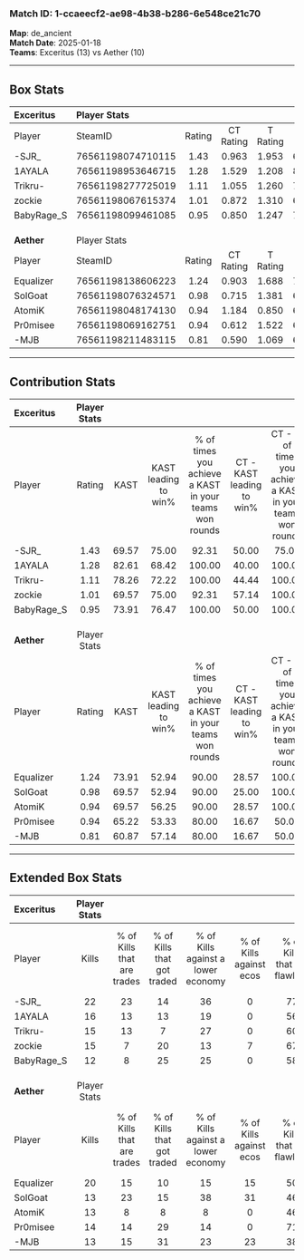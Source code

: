 ### Match ID: 1-ccaeecf2-ae98-4b38-b286-6e548ce21c70  
**Map**: de_ancient  
**Match Date**: 2025-01-18  
**Teams**: Exceritus (13) vs Aether (10)  

---  

## Box Stats  

| **Exceritus** | Player Stats      |        |           |          |       |       |       |         |        |      |     |
| :- | :- | :-: | :-: | :-: | :-: | :-: | :-: | :-: | :-: | :-: | :-: |
| Player        | SteamID           | Rating | CT Rating | T Rating | KAST  |  ADR  | Kills | Assists | Deaths | K/D  | HS% |
| -SJR_         | 76561198074710115 |  1.43  |   0.963   |  1.953   | 69.57 | 104.8 |  22   |    5    |   14   | 1.57 | 40  |
| 1AYALA        | 76561198953646715 |  1.28  |   1.529   |  1.208   | 82.61 | 89.3  |  16   |   12    |   14   | 1.14 | 43  |
| Trikru-       | 76561198277725019 |  1.11  |   1.055   |  1.260   | 78.26 | 60.7  |  15   |    4    |   13   | 1.15 | 33  |
| zockie        | 76561198067615374 |  1.01  |   0.872   |  1.310   | 69.57 | 73.0  |  15   |    9    |   17   | 0.88 | 33  |
| BabyRage_S    | 76561198099461085 |  0.95  |   0.850   |  1.247   | 73.91 | 75.1  |  12   |    6    |   16   | 0.75 | 75  |
|               |                   |        |           |          |       |       |       |         |        |      |     |
|               |                   |        |           |          |       |       |       |         |        |      |     |
|               |                   |        |           |          |       |       |       |         |        |      |     |
| **Aether**    | Player Stats      |        |           |          |       |       |       |         |        |      |     |
| Player        | SteamID           | Rating | CT Rating | T Rating | KAST  |  ADR  | Kills | Assists | Deaths | K/D  | HS% |
| Equalizer     | 76561198138606223 |  1.24  |   0.903   |  1.688   | 73.91 | 84.8  |  20   |    3    |   17   | 1.18 | 55  |
| SolGoat       | 76561198076324571 |  0.98  |   0.715   |  1.381   | 69.57 | 78.8  |  13   |    5    |   15   | 0.87 | 46  |
| AtomiK        | 76561198048174130 |  0.94  |   1.184   |  0.850   | 69.57 | 57.2  |  13   |    5    |   14   | 0.93 | 30  |
| Pr0misee      | 76561198069162751 |  0.94  |   0.612   |  1.522   | 65.22 | 79.8  |  14   |    3    |   17   | 0.82 | 64  |
| -MJB          | 76561198211483115 |  0.81  |   0.590   |  1.069   | 60.87 | 68.2  |  13   |    4    |   18   | 0.72 | 53  |
---  

## Contribution Stats  

| **Exceritus** | Player Stats |       |                      |                                                        |                           |                                                             |                          |                                                            |
| :- | :-: | :-: | :-: | :-: | :-: | :-: | :-: | :-: |
| Player        |    Rating    | KAST  | KAST leading to win% | % of times you achieve a KAST in your teams won rounds | CT - KAST leading to win% | CT - % of times you achieve a KAST in your teams won rounds | T - KAST leading to win% | T - % of times you achieve a KAST in your teams won rounds |
| -SJR_         |     1.43     | 69.57 |        75.00         |                         92.31                          |           50.00           |                            75.00                            |          90.00           |                           100.00                           |
| 1AYALA        |     1.28     | 82.61 |        68.42         |                         100.00                         |           40.00           |                           100.00                            |          100.00          |                           100.00                           |
| Trikru-       |     1.11     | 78.26 |        72.22         |                         100.00                         |           44.44           |                           100.00                            |          100.00          |                           100.00                           |
| zockie        |     1.01     | 69.57 |        75.00         |                         92.31                          |           57.14           |                           100.00                            |          88.89           |                           88.89                            |
| BabyRage_S    |     0.95     | 73.91 |        76.47         |                         100.00                         |           50.00           |                           100.00                            |          100.00          |                           100.00                           |
|               |              |       |                      |                                                        |                           |                                                             |                          |                                                            |
|               |              |       |                      |                                                        |                           |                                                             |                          |                                                            |
|               |              |       |                      |                                                        |                           |                                                             |                          |                                                            |
| **Aether**    | Player Stats |       |                      |                                                        |                           |                                                             |                          |                                                            |
| Player        |    Rating    | KAST  | KAST leading to win% | % of times you achieve a KAST in your teams won rounds | CT - KAST leading to win% | CT - % of times you achieve a KAST in your teams won rounds | T - KAST leading to win% | T - % of times you achieve a KAST in your teams won rounds |
| Equalizer     |     1.24     | 73.91 |        52.94         |                         90.00                          |           28.57           |                           100.00                            |          70.00           |                           87.50                            |
| SolGoat       |     0.98     | 69.57 |        52.94         |                         90.00                          |           25.00           |                           100.00                            |          77.78           |                           87.50                            |
| AtomiK        |     0.94     | 69.57 |        56.25         |                         90.00                          |           28.57           |                           100.00                            |          77.78           |                           87.50                            |
| Pr0misee      |     0.94     | 65.22 |        53.33         |                         80.00                          |           16.67           |                            50.00                            |          77.78           |                           87.50                            |
| -MJB          |     0.81     | 60.87 |        57.14         |                         80.00                          |           16.67           |                            50.00                            |          87.50           |                           87.50                            |
---  

## Extended Box Stats  

| **Exceritus** | Player Stats |                            |                            |                                    |                         |                              |                                 |        |                             |                                     |                          |                               |                            |
| :- | :-: | :-: | :-: | :-: | :-: | :-: | :-: | :-: | :-: | :-: | :-: | :-: | :-: |
| Player        |    Kills     | % of Kills that are trades | % of Kills that got traded | % of Kills against a lower economy | % of Kills against ecos | % of Kills that are flawless | % of Kills that are close duels | Deaths | % of Deaths that get traded | % of Deaths against a lower economy | % of Deaths against ecos | % of Deaths that are flawless | % of Deaths that are close |
| -SJR_         |      22      |             23             |             14             |                 36                 |            0            |              77              |                0                |   14   |              0              |                 21                  |            0             |              36               |             14             |
| 1AYALA        |      16      |             13             |             13             |                 19                 |            0            |              56              |                6                |   14   |             29              |                 21                  |            0             |              50               |             14             |
| Trikru-       |      15      |             13             |             7              |                 27                 |            0            |              60              |               13                |   13   |             15              |                 15                  |            0             |              54               |             0              |
| zockie        |      15      |             7              |             20             |                 13                 |            7            |              67              |                7                |   17   |             18              |                 35                  |            6             |              53               |             6              |
| BabyRage_S    |      12      |             8              |             25             |                 25                 |            0            |              58              |                8                |   16   |             25              |                 19                  |            0             |              50               |             19             |
|               |              |                            |                            |                                    |                         |                              |                                 |        |                             |                                     |                          |                               |                            |
|               |              |                            |                            |                                    |                         |                              |                                 |        |                             |                                     |                          |                               |                            |
|               |              |                            |                            |                                    |                         |                              |                                 |        |                             |                                     |                          |                               |                            |
| **Aether**    | Player Stats |                            |                            |                                    |                         |                              |                                 |        |                             |                                     |                          |                               |                            |
| Player        |    Kills     | % of Kills that are trades | % of Kills that got traded | % of Kills against a lower economy | % of Kills against ecos | % of Kills that are flawless | % of Kills that are close duels | Deaths | % of Deaths that get traded | % of Deaths against a lower economy | % of Deaths against ecos | % of Deaths that are flawless | % of Deaths that are close |
| Equalizer     |      20      |             15             |             10             |                 15                 |           15            |              50              |               15                |   17   |             18              |                  6                  |            0             |              82               |             0              |
| SolGoat       |      13      |             23             |             15             |                 38                 |           31            |              46              |               15                |   15   |             13              |                 13                  |            0             |              40               |             20             |
| AtomiK        |      13      |             8              |             8              |                 8                  |            0            |              46              |               15                |   14   |             21              |                 14                  |            0             |              86               |             7              |
| Pr0misee      |      14      |             14             |             29             |                 14                 |            0            |              71              |                0                |   17   |             18              |                 18                  |            6             |              76               |             6              |
| -MJB          |      13      |             15             |             31             |                 23                 |           23            |              38              |                8                |   18   |              6              |                 17                  |            6             |              44               |             0              |
